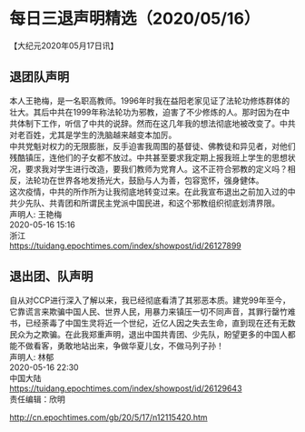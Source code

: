 # 每日三退声明精选（2020/05/16）
  
  
【大纪元2020年05月17日讯】  
## 退团队声明  
本人王艳梅，是一名职高教师。1996年时我在益阳老家见证了法轮功修炼群体的壮大。其后中共在1999年称法轮功为邪教，迫害了不少修炼的人。那时因为在中共体制下工作，听信了中共的说辞。然而在这几年我的想法彻底地被改变了。中共对老百姓，尤其是学生的洗脑越来越变本加厉。  
中共党魁对权力的无限膨胀，反手迫害我周围的基督徒、佛教徒和异见者，对他们残酷镇压，连他们的子女都不放过。中共甚至要求我定期上报我班上学生的思想状况，要求我对学生进行改造，要我们教师为党育人。这不正符合邪教的定义吗？相反，法轮功在世界各地发扬光大，鼓励与人为善，包容宽怀，强身健体。  
这次疫情，中共的所作所为让我彻底地转变过来。在此我宣布退出之前加入过的中共少先队、共青团和所谓民主党派中国民进，和这个邪教组织彻底划清界限。  
声明人: 王艳梅  
2020-05-16 15:16  
浙江  
https://tuidang.epochtimes.com/index/showpost/id/26127899  
## 退出团、队声明  
自从对CCP进行深入了解以来，我已经彻底看清了其邪恶本质。建党99年至今，它靠谎言来欺骗中国人民、世界人民，用暴力来镇压一切不同声音，其罪行罄竹难书，已经荼毒了中国生灵将近一个世纪，近亿人因之失去生命，直到现在还有无数民众为之欺骗。在此我郑重声明，退出中国共青团、少先队，盼望更多的中国人都能不做看客，勇敢地站出来，争做华夏儿女，不做马列子孙！  
声明人: 林郁  
2020-05-16 22:30  
中国大陆  
https://tuidang.epochtimes.com/index/showpost/id/26129643  
责任编辑：欣明  
  
  
  
http://cn.epochtimes.com/gb/20/5/17/n12115420.htm
